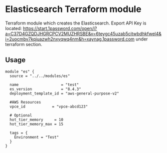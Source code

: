 # Elasticsearch Terraform module

Terraform module which creates the Elasticsearch.
Export API Key is located: https://start.1password.com/open/i?a=C37D4GZQDJHGRCPCV2MUZHRSBE&v=6teygc45uzab5citwbdhkfwel4&i=2uocmbv7kqjuazwh2nxyqwq4nm&h=xaynag.1password.com under terraform section.

## Usage

```hcl
module "es" {
  source = "../../modules/es"

  name                   = "test"
  es_version             = "8.4.3"
  deployment_template_id = "aws-general-purpose-v2"

  #AWS Resources
  vpce_id            = "vpce-abcd123"

  # Optional
  hot_tier_memory     = 10
  hot_tier_memory_max = 15

  tags = {
    Environment = "Test"
  }
}
```
